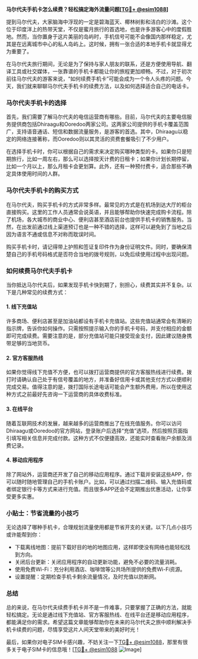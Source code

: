 **马尔代夫手机卡怎么续费？轻松搞定海外流量问题[[TG💪+ @esim1088](https://t.me/s/esim1088)]**

提到马尔代夫，大家脑海中浮现的一定是碧海蓝天、椰林树影和洁白的沙滩。这个位于印度洋上的热带天堂，不仅是蜜月旅行的首选地，也是许多游客心中的度假胜地。然而，当你置身于这片美丽的岛屿时，手机信号可能不会像国内那样稳定，尤其是在远离城市中心的私人岛屿上。这时候，拥有一张合适的本地手机卡就显得尤为重要了。

在马尔代夫旅行期间，无论是为了保持与家人朋友的联系，还是方便使用导航、翻译工具或社交媒体，一张靠谱的手机卡都能让你的旅程更加顺畅。不过，对于初次前往马尔代夫的游客来说，“如何续费手机卡”可能会成为一个令人头疼的问题。今天，我们就来聊聊马尔代夫手机卡的续费方法，以及如何选择适合自己的电话卡。

### 马尔代夫手机卡的选择

首先，我们需要了解马尔代夫的电信运营商有哪些。目前，马尔代夫的主要电信服务提供商包括Dhiraagu和Ooredoo两家公司。这两家公司提供的手机卡覆盖范围广，支持语音通话、短信和数据流量服务，是游客的首选。其中，Dhiraagu以稳定的网络连接著称，而Ooredoo则以其灵活的资费套餐吸引了不少用户。

在选择手机卡时，你可以根据自己的需求来决定购买哪种类型的卡。如果你只是短期旅行，比如一周左右，那么可以选择按天计费的日租卡；如果你计划长期停留，比如一个月以上，那么月租卡会更划算。此外，还有一种预付费卡，适合那些不确定具体使用时间的人群。

### 马尔代夫手机卡的购买方式

在马尔代夫，购买手机卡的方式非常多样。最常见的方式是在机场到达大厅的柜台直接购买。这里的工作人员通常会说英语，并且能够帮助你快速完成购卡流程。除了机场，各大城市的商业中心、便利店甚至酒店前台也提供手机卡的销售服务。当然，在出发前通过线上渠道预订也是一种不错的选择，这样可以避免到了当地之后因为语言不通或信息不对称而耽误时间。

购买手机卡时，请记得带上护照和签证复印件作为身份证明文件。同时，要确保清楚自己的手机号码格式是否符合当地的拨号规则，以免后续使用过程中出现问题。

### 如何续费马尔代夫手机卡

当你抵达马尔代夫后，如果发现手机卡快到期了，别担心，续费其实并不复杂。以下是几种常见的续费方式：

#### 1. 线下充值站
许多商场、便利店甚至是加油站都设有手机卡充值站。这些充值站通常会有清晰的指示牌，告诉你如何操作。只需按照提示输入你的手机卡号码，并支付相应的金额即可完成续费。需要注意的是，部分充值站可能只接受现金支付，因此建议随身携带足够的当地货币。

#### 2. 官方客服热线
如果你觉得线下充值不方便，也可以拨打运营商提供的官方客服热线进行续费。拨打时请确认自己处于有信号覆盖的地方，并准备好信用卡或其他支付方式以便顺利完成交易。值得注意的是，拨打国际长途电话可能会产生额外费用，所以在使用这种方式之前最好先咨询一下运营商的具体收费标准。

#### 3. 在线平台
随着互联网技术的发展，越来越多的运营商推出了在线充值服务。你可以访问Dhiraagu或Ooredoo的官方网站，登录账户后选择“充值”选项，然后按照页面指引填写相关信息并完成付款。这种方式不仅便捷高效，还能实时查看账户余额及消费记录。

#### 4. 移动应用程序
除了网站外，运营商还开发了自己的移动应用程序。通过下载并安装这些APP，你可以随时随地管理自己的手机卡账户。比如，可以通过扫描二维码、输入充值码或者绑定银行卡等方式来进行充值。而且很多APP还会不定期推出优惠活动，让你享受更多实惠。

### 小贴士：节省流量的小技巧

无论选择了哪种手机卡，合理规划流量使用都是节省开支的关键。以下几点小技巧或许能帮到你：
- 下载离线地图：提前下载好目的地的地图应用，这样即使没有网络也能轻松找到方向。
- 关闭后台更新：关闭应用程序的自动更新功能，避免不必要的流量消耗。
- 使用免费Wi-Fi：充分利用酒店、咖啡馆等公共场所提供的免费Wi-Fi资源。
- 设置提醒：定期检查手机卡剩余流量情况，及时充值以防断网。

### 总结

总的来说，在马尔代夫续费手机卡并不是一件难事，只要掌握了正确的方法，就能轻松搞定。无论是通过线下充值站、官方客服热线、在线平台还是移动应用程序，都能满足你的需求。希望这篇文章能够帮助你在未来的马尔代夫之旅中顺利解决手机卡续费的问题，尽情享受这片人间天堂带来的美好时光！

最后，如果你对电子SIM卡感兴趣，不妨关注一下[TG💪+ @esim1088](https://t.me/s/esim1088)，那里有很多关于电子SIM卡的信息哦！[[TG💪+ @esim1088](https://t.me/s/esim1088) ![Image](https://i.postimg.cc/4NQfJmqS/Snipaste-2025-05-13-00-14-12.png)]